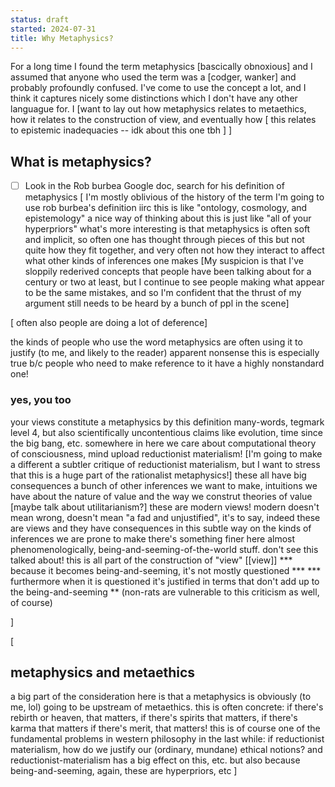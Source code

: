 ```yaml
---
status: draft
started: 2024-07-31
title: Why Metaphysics?
---
```


For a long time I found the term metaphysics [bascically obnoxious] and I assumed that anyone who used the term was a [codger, wanker] and probably profoundly confused. I've come to use the concept a lot, and I think it captures nicely some distinctions which I don't have any other languague for. I [want to lay out how metaphysics relates to metaethics, how it relates to the construction of view, and eventually how [ this relates to epistemic inadequacies -- idk about this one tbh ] ]

## What is metaphysics?
- [ ] Look in the Rob burbea Google doc, search for his definition of metaphysics
[
I'm mostly oblivious of the history of the term
I'm going to use rob burbea's definition
	iirc this is like "ontology, cosmology, and epistemology"
a nice way of thinking about this is just like "all of your hyperpriors"
what's more interesting is that metaphysics is often soft and implicit, so often one has thought through pieces of this but not quite how they fit together, and very often not how they interact to affect what other kinds of inferences one makes
[My suspicion is that I've sloppily rederived concepts that people have been talking about for a century or two at least, but I continue to see people making what appear to be the same mistakes, and so I'm confident that the thrust of my argument still needs to be heard by a bunch of ppl in the scene]

[ often also people are doing a lot of deference]

the kinds of people who use the word metaphysics are often using it to justify (to me, and likely to the reader) apparent nonsense
this is especially true b/c people who need to make reference to it have a highly nonstandard one!


### yes, you too
your views constitute a metaphysics by this definition
many-words, tegmark level 4,
	but also scientifically uncontentious claims like evolution, time since the big bang, etc.
somewhere in here we care about computational theory of consciousness, mind upload
reductionist materialism!
	[I'm going to make a different a subtler critique of reductionist materialism, but I want to stress that this is a huge part of the rationalist metaphysics!]
these all have big consequences a bunch of other inferences we want to make, intuitions we have about the nature of value and the way we construt theories of value
	[maybe talk about utilitarianism?]
these are modern views!
	modern doesn't mean wrong, doesn't mean "a fad and unjustified", it's to say, indeed these are views and they have consequences in this subtle way on the kinds of inferences we are prone to make
	there's something finer here almost phenomenologically, being-and-seeming-of-the-world stuff.
		don't see this talked about!
		this is all part of the construction of "view" [[view]]
		*** because it becomes being-and-seeming, it's not mostly questioned ***
		*** furthermore when it is questioned it's justified in terms that don't add up to the being-and-seeming **
			(non-rats are vulnerable to this criticism as well, of course)

]

[
## metaphysics and metaethics
a big part of the consideration here is that a metaphysics is obviously (to me, lol) going to be upstream of metaethics.
this is often concrete: if there's rebirth or heaven, that matters, if there's spirits that matters, if there's karma that matters
	if there's merit, that matters! this is of course one of the fundamental problems in western philosophy in the last while: if reductionist materialism, how do we justify our (ordinary, mundane) ethical notions?
	and reductionist-materialism has a big effect on this, etc.
but also because being-and-seeming, again, these are hyperpriors, etc
]
